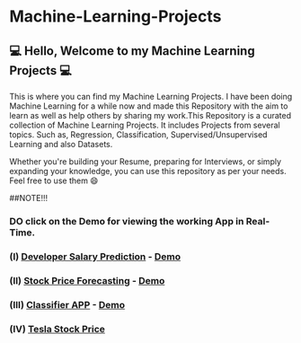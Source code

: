 # Machine-Learning-Projects
## 💻 Hello, Welcome to my Machine Learning Projects 💻
This is where you can find my Machine Learning Projects. I have been doing Machine Learning for a while now and made this Repository with the aim to learn as well as help others by sharing my work.This Repository is a curated collection of Machine Learning Projects. It includes Projects from several topics. Such as, Regression, Classification, Supervised/Unsupervised Learning and also Datasets.

Whether you're building your Resume, preparing for Interviews, or simply expanding your knowledge, you can use this repository as per your needs. Feel free to use them 😄

##NOTE!!!
### DO click on the Demo for viewing the working App in Real-Time.



### (I) [Developer Salary Prediction](https://github.com/bhaskar9221/Machine-Learning-Projects/tree/main/Developer-Salary-Prediction) - [Demo](https://devsal-prediction-bhaskar9221.streamlit.app/)
### (II) [Stock Price Forecasting](https://github.com/bhaskar9221/Machine-Learning-Projects/tree/main/Stock-Price-Forecasting) - [Demo](https://stock-predict-bhaskar9221.streamlit.app/)
### (III) [Classifier APP](https://github.com/bhaskar9221/Machine-Learning-Projects/tree/main/ML-Classifier-APP) - [Demo](https://ml-classifier-app-bhaskar9221.streamlit.app/)
### (IV) [Tesla Stock Price](https://github.com/bhaskar9221/Machine-Learning-Projects/tree/main/Tesla-Stock-Price-Prediction) 
